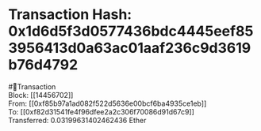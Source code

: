 
Transaction Hash: 0x1d6d5f3d0577436bdc4445eef853956413d0a63ac01aaf236c9d3619b76d4792
====================================================================================
  
#💸Transaction  
Block: [[14456702]]  
From: [[0xf85b97a1ad082f522d5636e00bcf6ba4935ce1eb]]  
To: [[0xf82d31541fe4f96dfee2a2c306f70086d91d67c9]]  
Transferred: 0.03199631402462436 Ether